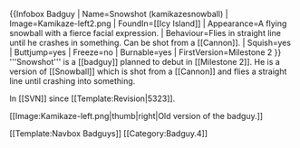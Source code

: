 {{Infobox Badguy
| Name=Snowshot (kamikazesnowball)
| Image=Kamikaze-left2.png
| FoundIn=[[Icy Island]]
| Appearance=A flying snowball with a fierce facial expression.
| Behaviour=Flies in straight line until he crashes in something. Can be shot from a [[Cannon]].
| Squish=yes
| Buttjump=yes
| Freeze=no
| Burnable=yes
| FirstVersion=Milestone 2
}}
'''Snowshot''' is a [[badguy]] planned to debut in [[Milestone 2]]. He is a version of [[Snowball]] which is shot from a [[Cannon]] and flies a straight line until crashing into something.

In [[SVN]] since [[Template:Revision|5323]].

[[Image:Kamikaze-left.png|thumb|right|Old version of the badguy.]]

[[Template:Navbox Badguys]]
[[Category:Badguy.4]]
